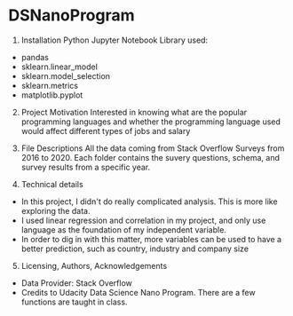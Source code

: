 # DSNanoProgram
1. Installation 
Python Jupyter Notebook
Library used:
- pandas
- sklearn.linear_model 
- sklearn.model_selection 
- sklearn.metrics 
- matplotlib.pyplot

2. Project Motivation 
Interested in knowing what are the popular programming languages and whether the programming language used would affect different types of jobs and salary

3. File Descriptions 
All the data coming from Stack Overflow Surveys from 2016 to 2020.
Each folder contains the suvery questions, schema, and survey results from a specific year.

4. Technical details 
- In this project, I didn't do really complicated analysis. This is more like exploring the data.
- I used linear regression and correlation in my project, and only use language as the foundation of my independent variable.
- In order to dig in with this matter, more variables can be used to have a better prediction, such as country, industry and company size

5. Licensing, Authors, Acknowledgements 
- Data Provider: Stack Overflow
- Credits to Udacity Data Science Nano Program. There are a few functions are taught in class.
